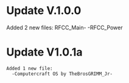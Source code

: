 # Update V.1.0.0
  Added 2 new files:
    RFCC_Main-
    -RFCC_Power

# Update V1.0.1a
    Added 1 new file:
      -Computercraft OS by TheBrosGRIMM_Jr-

